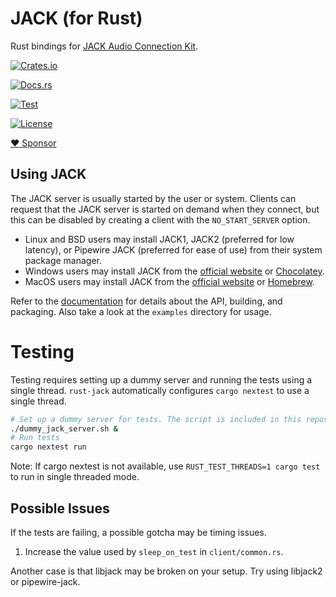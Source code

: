 # JACK (for Rust)

Rust bindings for [JACK Audio Connection Kit](<https://jackaudio.org>).

[![Crates.io](https://img.shields.io/crates/v/jack.svg)](https://crates.io/crates/jack)

[![Docs.rs](https://docs.rs/jack/badge.svg)](https://docs.rs/jack)

[![Test](https://github.com/RustAudio/rust-jack/actions/workflows/testing.yml/badge.svg)](https://github.com/RustAudio/rust-jack/actions/workflows/testing.yml)

[![License](https://img.shields.io/badge/License-MIT-yellow.svg)](https://opensource.org/licenses/MIT)

[:heart: Sponsor](<https://github.com/sponsors/wmedrano>)


## Using JACK


The JACK server is usually started by the user or system. Clients can request
that the JACK server is started on demand when they connect, but this can be
disabled by creating a client with the `NO_START_SERVER` option.

-   Linux and BSD users may install JACK1, JACK2 (preferred for low latency), or
    Pipewire JACK (preferred for ease of use) from their system package manager.
-   Windows users may install JACK from the [official
    website](<http://jackaudio.org/downloads/>) or [Chocolatey](<https://community.chocolatey.org/packages/jack>).
-   MacOS users may install JACK from the [official
    website](<http://jackaudio.org/downloads/>) or [Homebrew](<https://formulae.brew.sh/formula/jack>).

Refer to the [documentation](<https://docs.rs/jack/>) for details about the API, building, and packaging.
Also take a look at the `examples` directory for usage.


# Testing

Testing requires setting up a dummy server and running the tests using a single
thread. `rust-jack` automatically configures `cargo nextest` to use a single
thread.

```sh
# Set up a dummy server for tests. The script is included in this repository.
./dummy_jack_server.sh &
# Run tests
cargo nextest run
```

Note: If cargo nextest is not available, use `RUST_TEST_THREADS=1 cargo test` to
run in single threaded mode.


## Possible Issues

If the tests are failing, a possible gotcha may be timing issues.

1.  Increase the value used by `sleep_on_test` in `client/common.rs`.

Another case is that libjack may be broken on your setup. Try using libjack2 or
pipewire-jack.
